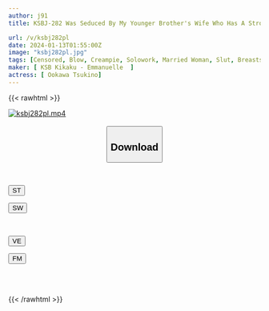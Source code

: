 ```yaml
---
author: j91
title: KSBJ-282 Was Seduced By My Younger Brother's Wife Who Has A Strong Sexual Desire... Tsukino Okawa

url: /v/ksbj282pl
date: 2024-01-13T01:55:00Z
image: "ksbj282pl.jpg"
tags: [Censored, Blow, Creampie, Solowork, Married Woman, Slut, Breasts	]
maker: [ KSB Kikaku - Emmanuelle  ]
actress: [ Ookawa Tsukino]
---
```



{{< rawhtml >}}

<div class="video" data-videoid="2LPkrq69RPhW7k">
    <a href="javascript:;">
        <img src="/v/ksbj282pl/ksbj282pl.jpg" width="WIDTH" height="HEIGHT" alt="ksbj282pl.mp4" loading="lazy">
    </a>
</div>

<script type="text/javascript" src="https://j91.asia/asset/on-demand-st.js"></script>

<br>
  <link rel="stylesheet" href="https://j91.asia/asset/bs5.css">
  
  <center>
  <button class="btn btn-primary" type="button" data-bs-toggle="collapse" data-bs-target=".multi-collapse" aria-expanded="false" aria-controls="multiCollapseExample1 multiCollapseExample2"><h2>Download</h2></button></center>
</p>
<div class="row">
  <div class="col">
    <div class="collapse multi-collapse" id="multiCollapseExample1">
      <div class="card card-body">
	      	      <br>
<div class="buttons">  
<p><a href="https://streamtape.to/v/2LPkrq69RPhW7k" target="_blank"><button class="btn-hover color-3"><i class="fa fa-download"></i> ST</button></a></p>
<p><a href="https://flaswish.com/bhrr5h0q5at5" target="_blank"><button class="btn-hover color-2"><i class="fa fa-download"></i> SW</button></a></p></div>
    </div>
  </div>
</div>
  <div class="col">
    <div class="collapse multi-collapse" id="multiCollapseExample2">
      <div class="card card-body">
	      <br>
<div class="buttons">
<p><a href="javascript:;" target="_blank"><button class="btn-hover color-9"><i class="fa fa-download"></i> VE</button></a></p>
<p><a href="javascript:;" target="_blank"><button class="btn-hover color-8"><i class="fa fa-download"></i> FM</button></a></p></div>
<br><br>
      </div>
    </div>
  </div>
</div>

{{< /rawhtml >}}